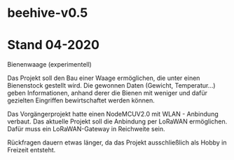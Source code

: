 # beehive-v0.5
# Stand 04-2020
Bienenwaage (experimentell)

Das Projekt soll den Bau einer Waage ermöglichen, die unter einen Bienenstock gestellt wird.
Die gewonnen Daten (Gewicht, Temperatur...) geben Informationen, anhand derer die Bienen mit weniger und dafür gezielten Eingriffen bewirtschaftet werden können.

Das Vorgängerprojekt hatte einen NodeMCUV2.0 mit WLAN - Anbindung verbaut. Das aktuelle Projekt soll die Anbindung per LoRaWAN ermöglichen. Dafür muss ein LoRaWAN-Gateway in Reichweite sein. 

Rückfragen dauern etwas länger, da das Projekt ausschließlich als Hobby in Freizeit entsteht.
